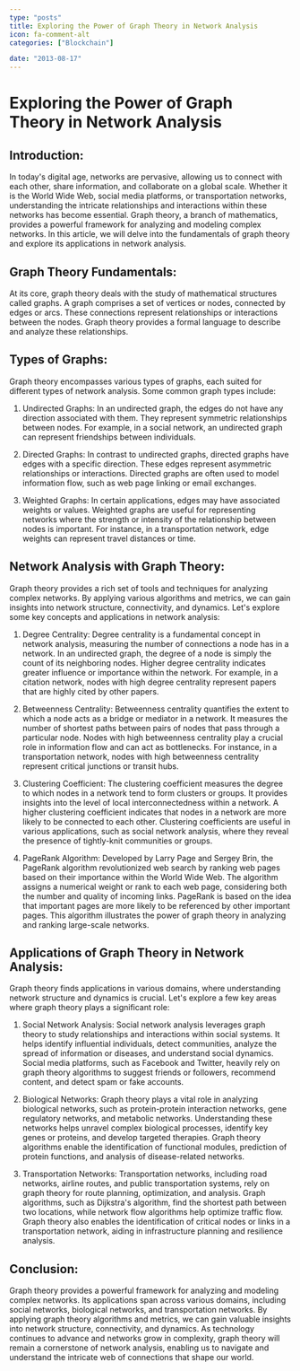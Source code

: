 ```yaml
---
type: "posts"
title: Exploring the Power of Graph Theory in Network Analysis
icon: fa-comment-alt
categories: ["Blockchain"]

date: "2013-08-17"
---
```




# Exploring the Power of Graph Theory in Network Analysis

## Introduction:
In today's digital age, networks are pervasive, allowing us to connect with each other, share information, and collaborate on a global scale. Whether it is the World Wide Web, social media platforms, or transportation networks, understanding the intricate relationships and interactions within these networks has become essential. Graph theory, a branch of mathematics, provides a powerful framework for analyzing and modeling complex networks. In this article, we will delve into the fundamentals of graph theory and explore its applications in network analysis.

## Graph Theory Fundamentals:
At its core, graph theory deals with the study of mathematical structures called graphs. A graph comprises a set of vertices or nodes, connected by edges or arcs. These connections represent relationships or interactions between the nodes. Graph theory provides a formal language to describe and analyze these relationships.

## Types of Graphs:
Graph theory encompasses various types of graphs, each suited for different types of network analysis. Some common graph types include:

1. Undirected Graphs: In an undirected graph, the edges do not have any direction associated with them. They represent symmetric relationships between nodes. For example, in a social network, an undirected graph can represent friendships between individuals.

2. Directed Graphs: In contrast to undirected graphs, directed graphs have edges with a specific direction. These edges represent asymmetric relationships or interactions. Directed graphs are often used to model information flow, such as web page linking or email exchanges.

3. Weighted Graphs: In certain applications, edges may have associated weights or values. Weighted graphs are useful for representing networks where the strength or intensity of the relationship between nodes is important. For instance, in a transportation network, edge weights can represent travel distances or time.

## Network Analysis with Graph Theory:
Graph theory provides a rich set of tools and techniques for analyzing complex networks. By applying various algorithms and metrics, we can gain insights into network structure, connectivity, and dynamics. Let's explore some key concepts and applications in network analysis:

1. Degree Centrality:
Degree centrality is a fundamental concept in network analysis, measuring the number of connections a node has in a network. In an undirected graph, the degree of a node is simply the count of its neighboring nodes. Higher degree centrality indicates greater influence or importance within the network. For example, in a citation network, nodes with high degree centrality represent papers that are highly cited by other papers.

2. Betweenness Centrality:
Betweenness centrality quantifies the extent to which a node acts as a bridge or mediator in a network. It measures the number of shortest paths between pairs of nodes that pass through a particular node. Nodes with high betweenness centrality play a crucial role in information flow and can act as bottlenecks. For instance, in a transportation network, nodes with high betweenness centrality represent critical junctions or transit hubs.

3. Clustering Coefficient:
The clustering coefficient measures the degree to which nodes in a network tend to form clusters or groups. It provides insights into the level of local interconnectedness within a network. A higher clustering coefficient indicates that nodes in a network are more likely to be connected to each other. Clustering coefficients are useful in various applications, such as social network analysis, where they reveal the presence of tightly-knit communities or groups.

4. PageRank Algorithm:
Developed by Larry Page and Sergey Brin, the PageRank algorithm revolutionized web search by ranking web pages based on their importance within the World Wide Web. The algorithm assigns a numerical weight or rank to each web page, considering both the number and quality of incoming links. PageRank is based on the idea that important pages are more likely to be referenced by other important pages. This algorithm illustrates the power of graph theory in analyzing and ranking large-scale networks.

## Applications of Graph Theory in Network Analysis:
Graph theory finds applications in various domains, where understanding network structure and dynamics is crucial. Let's explore a few key areas where graph theory plays a significant role:

1. Social Network Analysis:
Social network analysis leverages graph theory to study relationships and interactions within social systems. It helps identify influential individuals, detect communities, analyze the spread of information or diseases, and understand social dynamics. Social media platforms, such as Facebook and Twitter, heavily rely on graph theory algorithms to suggest friends or followers, recommend content, and detect spam or fake accounts.

2. Biological Networks:
Graph theory plays a vital role in analyzing biological networks, such as protein-protein interaction networks, gene regulatory networks, and metabolic networks. Understanding these networks helps unravel complex biological processes, identify key genes or proteins, and develop targeted therapies. Graph theory algorithms enable the identification of functional modules, prediction of protein functions, and analysis of disease-related networks.

3. Transportation Networks:
Transportation networks, including road networks, airline routes, and public transportation systems, rely on graph theory for route planning, optimization, and analysis. Graph algorithms, such as Dijkstra's algorithm, find the shortest path between two locations, while network flow algorithms help optimize traffic flow. Graph theory also enables the identification of critical nodes or links in a transportation network, aiding in infrastructure planning and resilience analysis.

## Conclusion:
Graph theory provides a powerful framework for analyzing and modeling complex networks. Its applications span across various domains, including social networks, biological networks, and transportation networks. By applying graph theory algorithms and metrics, we can gain valuable insights into network structure, connectivity, and dynamics. As technology continues to advance and networks grow in complexity, graph theory will remain a cornerstone of network analysis, enabling us to navigate and understand the intricate web of connections that shape our world.
